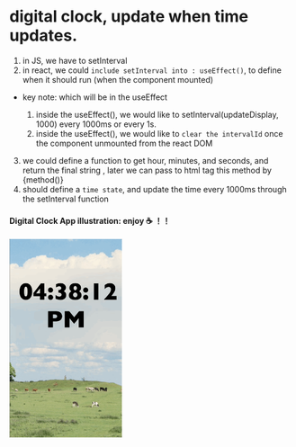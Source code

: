 # digital clock, update when time updates.
1. in JS, we have to setInterval 
2. in react, we could `include setInterval into : useEffect()`, to define when it should run (when the component mounted)

- key note: which will be in the useEffect
  
  1. inside the useEffect(), we would like to setInterval(updateDisplay, 1000) every 1000ms or every 1s. 
  2. inside the useEffect(), we would like to `clear the intervalId` once the component unmounted from the react DOM


3. we could define a function to get hour, minutes, and seconds, and return the final string , later we can pass to html tag this method by {method()}
4. should define a `time state`, and update the time every 1000ms through the setInterval function


#### Digital Clock App illustration: enjoy ☕️ ！！
<img src="digitalClockDemo.gif" width="200">